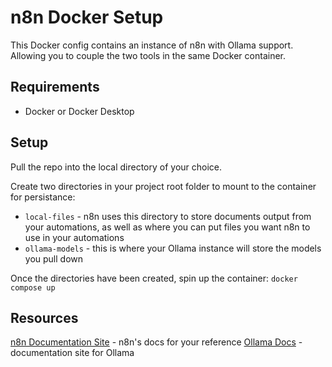 # n8n Docker Setup
This Docker config contains an instance of n8n with Ollama support. Allowing you to couple the two tools in the same Docker container.

## Requirements
- Docker or Docker Desktop

## Setup
Pull the repo into the local directory of your choice.

Create two directories in your project root folder to mount to the container for persistance:
- ``local-files`` - n8n uses this directory to store documents output from your automations, as well as where you can put files you want n8n to use in your automations
- ``ollama-models`` - this is where your Ollama instance will store the models you pull down

Once the directories have been created, spin up the container:
``docker compose up``

## Resources
[n8n Documentation Site](https://docs.n8n.io/) - n8n's docs for your reference
[Ollama Docs](https://docs.ollama.com/) - documentation site for Ollama

